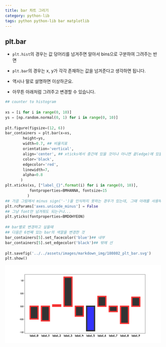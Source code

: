 ```yaml
---
title: bar 차트 그리기 
category: python-lib
tags: python python-lib bar matplotlib 
---
```


## plt.bar

- `plt.hist`의 경우는 값 덩어리를 넘겨주면 알아서 bins으로 구분하여 그려주는 반면
- `plt.bar`의 경우는 x, y가 각각 존재하는 값을 넘겨준다고 생각하면 됩니다. 

- 역시나 말로 설명하면 이상하군요. 
- 아무튼 아래처럼 그려주고 변경할 수 있습니다. 

```python
## counter to histogram

xs = [i for i in range(0, 10)]
ys = [np.random.normal(0, 1) for i in range(0, 10)]

plt.figure(figsize=(12, 6))
bar_containers = plt.bar(x=xs, 
        height=ys, 
        width=0.7, ## 비율지표
        orientation='vertical',
        align='center', ## xticks에서 중간에 있을 것이냐 아니면 끝(edge)에 있을 것인가를 결정함. 
        color='black', 
        edgecolor='red', 
        linewidth=7, 
        alpha=0.8
       )
plt.xticks(xs, ["label_{}".format(i) for i in range(0, 10)], 
           fontproperties=BMHANNA, fontsize=15
          )
## 가끔 그림에서 minus sign('-')을 인식하지 못하는 경우가 있는데, 그때 아래를 사용해서 세팅을 바꿔줘야 함 
plt.rcParams['axes.unicode_minus'] = False
## 그냥 font만 넘겨줘도 되는구나...
plt.yticks(fontproperties=BMDOHYEON)

## bar별로 변경하고 싶을때 
## 다음은 6번째 있는 bar의 색깔을 변경한 것 
bar_containers[5].set_facecolor('blue')## 내부
bar_containers[5].set_edgecolor('black')## 밖에 선

plt.savefig('../../assets/images/markdown_img/180802_plt_bar.svg')
plt.show()
```

![](/assets/images/markdown_img/180802_plt_bar.svg)